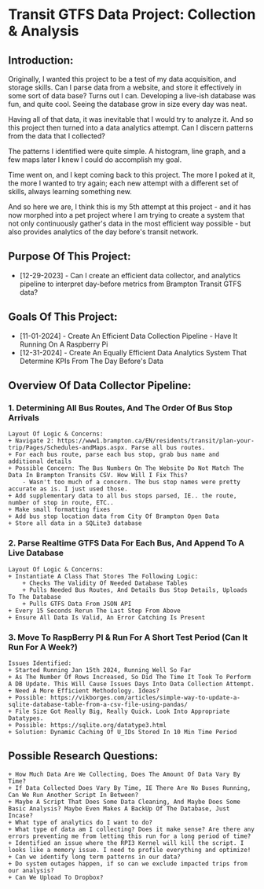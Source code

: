 # Transit GTFS Data Project: Collection & Analysis


## Introduction:
Originally, I wanted this project to be a test of my data acquisition, and storage skills.
Can I parse data from a website, and store it effectively in some sort of data base? Turns out I can.
Developing a live-ish database was fun, and quite cool. Seeing the database grow in size every day was neat.

Having all of that data, it was inevitable that I would try to analyze it.
And so this project then turned into a data analytics attempt. Can I discern patterns from the data that I collected?

The patterns I identified were quite simple. A histogram, line graph, and a few maps later I knew I could do accomplish my goal.

Time went on, and I kept coming back to this project. The more I poked at it, the more I wanted to try again; each new attempt with
a different set of skills, always learning something new.

And so here we are, I think this is my 5th attempt at this project - and it has now morphed into a pet project where I am
trying to create a system that not only continuously gather's data in the most efficient way possible - but also provides analytics
of the day before's transit network.


## Purpose Of This Project:
* [12-29-2023] - Can I create an efficient data collector, and analytics pipeline to interpret day-before metrics from Brampton Transit GTFS data?


## Goals Of This Project:
* [11-01-2024] - Create An Efficient Data Collection Pipeline - Have It Running On A Raspberry Pi
* [12-31-2024] - Create An Equally Efficient Data Analytics System That Determine KPIs From The Day Before's Data


## Overview Of Data Collector Pipeline:
### 1. Determining All Bus Routes, And The Order Of Bus Stop Arrivals
	Layout Of Logic & Concerns:
	+ Navigate 2: https://www1.brampton.ca/EN/residents/transit/plan-your-trip/Pages/Schedules-andMaps.aspx. Parse all bus routes.
	+ For each bus route, parse each bus stop, grab bus name and additional details
	+ Possible Concern: The Bus Numbers On The Website Do Not Match The Data In Brampton Transits CSV. How Will I Fix This?
		- Wasn't too much of a concern. The bus stop names were pretty accurate as is. I just used those.
	+ Add supplementary data to all bus stops parsed, IE.. the route, number of stop in route, ETC..
	+ Make small formatting fixes
	+ Add bus stop location data from City Of Brampton Open Data
	+ Store all data in a SQLite3 database


### 2. Parse Realtime GTFS Data For Each Bus, And Append To A Live Database
	Layout Of Logic & Concerns:
	+ Instantiate A Class That Stores The Following Logic:
		+ Checks The Validity Of Needed Database Tables
		+ Pulls Needed Bus Routes, And Details Bus Stop Details, Uploads To The Database
		+ Pulls GTFS Data From JSON API
	+ Every 15 Seconds Rerun The Last Step From Above
	+ Ensure All Data Is Valid, An Error Catching Is Present


### 3. Move To RaspBerry PI & Run For A Short Test Period (Can It Run For A Week?)
	Issues Identified:
	+ Started Running Jan 15th 2024, Running Well So Far
	+ As The Number Of Rows Increased, So Did The Time It Took To Perform A DB Update. This Will Cause Issues Days Into Data Collection Attempt.
	+ Need A More Efficient Methodology. Ideas?
	+ Possible: https://vikborges.com/articles/simple-way-to-update-a-sqlite-database-table-from-a-csv-file-using-pandas/
	+ File Size Got Really Big, Really Quick. Look Into Appropriate Datatypes.
	+ Possible: https://sqlite.org/datatype3.html
	+ Solution: Dynamic Caching Of U_IDs Stored In 10 Min Time Period




## Possible Research Questions:
	+ How Much Data Are We Collecting, Does The Amount Of Data Vary By Time?
	+ If Data Collected Does Vary By Time, IE There Are No Buses Running, Can We Run Another Script In Between?
	+ Maybe A Script That Does Some Data Cleaning, And Maybe Does Some Basic Analysis? Maybe Even Makes A BackUp Of The Database, Just Incase?
	+ What type of analytics do I want to do?
	+ What type of data am I collecting? Does it make sense? Are there any errors preventing me from letting this run for a long period of time?
	+ Identified an issue where the RPI3 Kernel will kill the script. I looks like a memory issue. I need to profile everything and optimize!
	+ Can we identify long term patterns in our data?
	+ Do system outages happen, if so can we exclude impacted trips from our analysis?
	+ Can We Upload To Dropbox?

